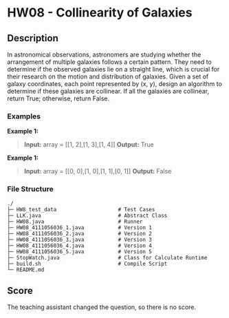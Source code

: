 # HW08 - Collinearity of Galaxies

## Description
In astronomical observations, astronomers are studying whether the arrangement of multiple galaxies follows a certain pattern. They need to determine if the observed galaxies lie on a straight line, which is crucial for their research on the motion and distribution of galaxies. Given a set of galaxy coordinates, each point represented by (x, y), design an algorithm to determine if these galaxies are collinear. If all the galaxies are collinear, return True; otherwise, return False.

### Examples
**Example 1:**
> **Input:** array = [[1, 2],[1, 3],[1, 4]]
> **Output:** True

**Example 1:**
> **Input:** array = [[0, 0],[1, 0],[1, 1],[0, 1]]
> **Output:** False

### File Structure
```
./
├─ HW8_test_data                    # Test Cases
├─ LLK.java                         # Abstract Class
├─ HW08.java                        # Runner
├─ HW08_4111056036_1.java           # Version 1
├─ HW08_4111056036_2.java           # Version 2
├─ HW08_4111056036_3.java           # Version 3
├─ HW08_4111056036_4.java           # Version 4
├─ HW08_4111056036_5.java           # Version 5
├─ StopWatch.java                   # Class for Calculate Runtime
├─ build.sh                         # Compile Script
└─ README.md
```

## Score
The teaching assistant changed the question, so there is no score.